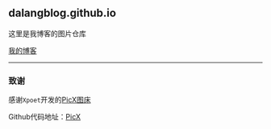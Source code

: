 ## dalangblog.github.io 

这里是我博客的图片仓库

[我的博客](https://dalangblog.github.io)

---

### 致谢

感谢`Xpoet`开发的[PicX图床](https://picx.xpoet.cn/#/upload)

Github代码地址：[PicX](https://github.com/XPoet/picx)
